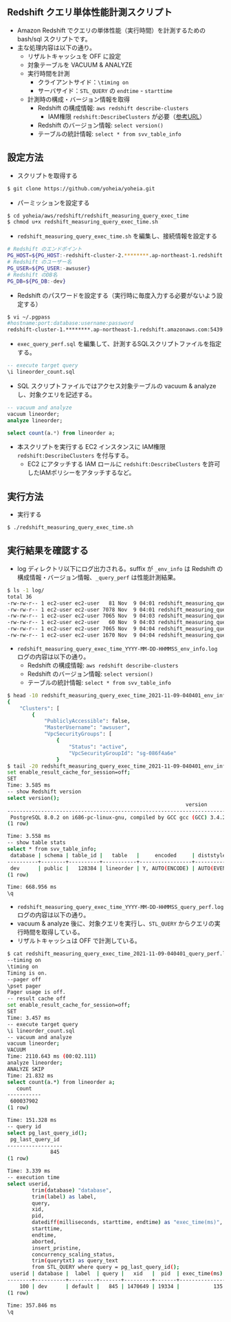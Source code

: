 ## Redshift クエリ単体性能計測スクリプト

* Amazon Redshift でクエリの単体性能（実行時間）を計測するための bash/sql スクリプトです。
* 主な処理内容は以下の通り。
	* リザルトキャッシュを OFF に設定
	* 対象テーブルを VACUUM & ANALYZE
	* 実行時間を計測
		* クライアントサイド：`\timing on`
		* サーバサイド：`STL_QUERY` の `endtime` - `starttime`  
	* 計測時の構成・バージョン情報を取得
		* Redshift の構成情報: `aws redshift describe-clusters`
			* IAM権限 `redshift:DescribeClusters` が必要（[参考URL](https://docs.aws.amazon.com/ja_jp/redshift/latest/mgmt/redshift-iam-access-control-overview.html)）   
		* Redshift のバージョン情報: `select version()` 
		* テーブルの統計情報: `select * from svv_table_info` 

## 設定方法

* スクリプトを取得する

```bash
$ git clone https://github.com/yoheia/yoheia.git
```

* パーミッションを設定する

```bash
$ cd yoheia/aws/redshift/redshift_measuring_query_exec_time
$ chmod u+x redshift_measuring_query_exec_time.sh
```

* `redshift_measuring_query_exec_time.sh` を編集し、接続情報を設定する

```bash
# Redshift のエンドポイント
PG_HOST=${PG_HOST:-redshift-cluster-2.********.ap-northeast-1.redshift.amazonaws.com}
# Redshift のユーザー名
PG_USER=${PG_USER:-awsuser}
# Redshift のDB名
PG_DB=${PG_DB:-dev}
```

* Redshift のパスワードを設定する（実行時に毎度入力する必要がないよう設定する）

```bash
$ vi ~/.pgpass
#hostname:port:database:username:password
redshift-cluster-1.********.ap-northeast-1.redshift.amazonaws.com:5439:dev:awsuser:Password123
```

* `exec_query_perf.sql` を編集して、計測するSQLスクリプトファイルを指定する。

```sql
-- execute target query
\i lineorder_count.sql
```

* SQL スクリプトファイルではアクセス対象テーブルの vacuum & analyze し、対象クエリを記述する。

```sql
-- vacuum and analyze
vacuum lineorder;
analyze lineorder;

select count(a.*) from lineorder a;
```

* 本スクリプトを実行する EC2 インスタンスに IAM権限 `redshift:DescribeClusters` を付与する。
	* EC2 にアタッチする IAM ロールに `redshift:DescribeClusters` を許可したIAMポリシーをアタッチするなど。

## 実行方法

* 実行する

```bash
$ ./redshift_measuring_query_exec_time.sh
```

## 実行結果を確認する

* log ディレクトリ以下にログ出力される。suffix が `_env_info` は Redshift の構成情報・バージョン情報、`_query_perf` は性能計測結果。

```bash
$ ls -1 log/
total 36
-rw-rw-r-- 1 ec2-user ec2-user   81 Nov  9 04:01 redshift_measuring_query_exec_time_2021-11-09-040100_query_perf.log
-rw-rw-r-- 1 ec2-user ec2-user 7078 Nov  9 04:01 redshift_measuring_query_exec_time_2021-11-09-040100_env_info.log
-rw-rw-r-- 1 ec2-user ec2-user 7065 Nov  9 04:03 redshift_measuring_query_exec_time_2021-11-09-040307_env_info.log
-rw-rw-r-- 1 ec2-user ec2-user   60 Nov  9 04:03 redshift_measuring_query_exec_time_2021-11-09-040307_query_perf.log
-rw-rw-r-- 1 ec2-user ec2-user 7065 Nov  9 04:04 redshift_measuring_query_exec_time_2021-11-09-040401_env_info.log
-rw-rw-r-- 1 ec2-user ec2-user 1670 Nov  9 04:04 redshift_measuring_query_exec_time_2021-11-09-040401_query_perf.log
```

* `redshift_measuring_query_exec_time_YYYY-MM-DD-HHMMSS_env_info.log` ログの内容は以下の通り。
	* Redshift の構成情報: `aws redshift describe-clusters`
	* Redshift のバージョン情報: `select version()` 
	* テーブルの統計情報: `select * from svv_table_info` 

```bash
$ head -10 redshift_measuring_query_exec_time_2021-11-09-040401_env_info.log
{
    "Clusters": [
        {
            "PubliclyAccessible": false,
            "MasterUsername": "awsuser",
            "VpcSecurityGroups": [
                {
                    "Status": "active",
                    "VpcSecurityGroupId": "sg-086f4a6e"
                }
$ tail -20 redshift_measuring_query_exec_time_2021-11-09-040401_env_info.log
set enable_result_cache_for_session=off;
SET
Time: 3.585 ms
-- show Redshift version
select version();
                                                          version
---------------------------------------------------------------------------------------------------------------------------
 PostgreSQL 8.0.2 on i686-pc-linux-gnu, compiled by GCC gcc (GCC) 3.4.2 20041017 (Red Hat 3.4.2-6.fc3), Redshift 1.0.31651
(1 row)

Time: 3.558 ms
-- show table stats
select * from svv_table_info;
 database | schema | table_id |   table   |     encoded     | diststyle  |   sortkey1    | max_varchar | sortkey1_enc | sortkey_num | size  | pct_used | empty | unsorted | stats_off | tbl_rows  | skew_sortkey1 | skew_rows | estimated_visible_rows | risk_event | vacuum_sort_benefit
----------+--------+----------+-----------+-----------------+------------+---------------+-------------+--------------+-------------+-------+----------+-------+----------+-----------+-----------+---------------+-----------+------------------------+------------+---------------------
 dev      | public |   128384 | lineorder | Y, AUTO(ENCODE) | AUTO(EVEN) | AUTO(SORTKEY) |          15 |              |           0 | 25082 |   6.9314 |     0 |          |      0.00 | 600037902 |               |           |              600037888 |            |
(1 row)

Time: 668.956 ms
\q
```

* `redshift_measuring_query_exec_time_YYYY-MM-DD-HHMMSS_query_perf.log` ログの内容は以下の通り。
 * vacuum & analyze 後に、対象クエリを実行し、`STL_QUERY` からクエリの実行時間を取得している。
 * リザルトキャッシュは OFF で計測している。

```bash
$ cat redshift_measuring_query_exec_time_2021-11-09-040401_query_perf.log
--timing on
\timing on
Timing is on.
--pager off
\pset pager
Pager usage is off.
-- result cache off
set enable_result_cache_for_session=off;
SET
Time: 3.457 ms
-- execute target query
\i lineorder_count.sql
-- vacuum and analyze
vacuum lineorder;
VACUUM
Time: 2110.643 ms (00:02.111)
analyze lineorder;
ANALYZE SKIP
Time: 21.832 ms
select count(a.*) from lineorder a;
   count
-----------
 600037902
(1 row)

Time: 151.328 ms
-- query id
select pg_last_query_id();
 pg_last_query_id
------------------
              845
(1 row)

Time: 3.339 ms
-- execution time
select userid,
        trim(database) "database",
        trim(label) as label,
        query,
        xid,
        pid,
        datediff(milliseconds, starttime, endtime) as "exec_time(ms)",
        starttime,
        endtime,
        aborted,
        insert_pristine,
        concurrency_scaling_status,
        trim(querytxt) as query_text
        from STL_QUERY where query = pg_last_query_id();
 userid | database |  label  | query |   xid   |  pid  | exec_time(ms) |         starttime          |          endtime           | aborted | insert_pristine | concurrency_scaling_status |             query_text
--------+----------+---------+-------+---------+-------+---------------+----------------------------+----------------------------+---------+-----------------+----------------------------+-------------------------------------
    100 | dev      | default |   845 | 1470649 | 19334 |           135 | 2021-11-09 04:04:05.326059 | 2021-11-09 04:04:05.461166 |       0 |               0 |                       19 | select count(a.*) from lineorder a;
(1 row)

Time: 357.846 ms
\q
```
